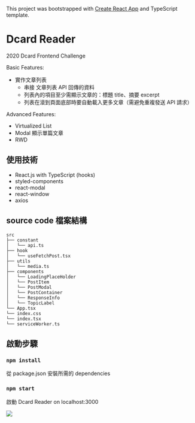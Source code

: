 This project was bootstrapped with [Create React App](https://github.com/facebook/create-react-app) and TypeScript template.

# Dcard Reader
2020 Dcard Frontend Challenge

Basic Features:
- 實作文章列表
	- 串接 文章列表 API 回傳的資料
	- 列表內的項目至少需顯示文章的：標題 title、摘要 excerpt
	- 列表在滾到頁面底部時要自動載入更多文章（需避免重複發送 API 請求） 

Advanced Features:
- Virtualized List
- Modal 顯示單篇文章
- RWD

## 使用技術
- React.js with TypeScript (hooks)
- styled-components
- react-modal
- react-window
- axios

## source code 檔案結構
```
src
├── constant
│   └── api.ts
├── hook
│   └── useFetchPost.tsx
├── utils
│   └── media.ts
├── components
│   └── LoadingPlaceHolder
│   └── PostItem
│   └── PostModal
│   └── PostContainer
│   └── ResponseInfo
│   └── TopicLabel
└── App.tsx
└── index.css
└── index.tsx
└── serviceWorker.ts
```

## 啟動步驟

### `npm install`

從 package.json 安裝所需的 dependencies

### `npm start`

啟動 Dcard Reader on localhost:3000

![](https://i.imgur.com/5v2PPur.png)
